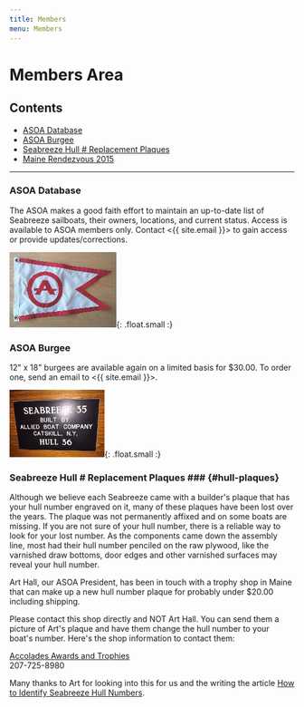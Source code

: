 ```yaml
---
title: Members
menu: Members
---
```


# Members Area #

## Contents ##

* [ASOA Database](#asoa-database)
* [ASOA Burgee](#asoa-burgee)
* [Seabreeze Hull # Replacement Plaques](#hull-plaques)
* [Maine Rendezvous 2015](http://alliedseabreeze.zognet.net/Events.html)

----

### ASOA Database ###

The ASOA makes a good faith effort to maintain an up-to-date list of Seabreeze
sailboats, their owners, locations, and current status. Access is available to
ASOA members only. Contact <{{ site.email }}> to gain access or provide updates/corrections.

<div class="clearfix" markdown="1">

![ASOA Burgee](assets/images/burgee.jpg){: .float.small :}

### ASOA Burgee ###

12" x 18" burgees are available again on a limited basis for $30.00. To order one,
send an email to <{{ site.email }}>.

</div>

<div class="clearfix" markdown="1">

![Seabreeze Replacement Plaque](assets/images/plaque.jpg "Art Hall's Plaque - Hull #36 <em>Secret Water</em>"){: .float.small :}

### Seabreeze Hull # Replacement Plaques ### {#hull-plaques}

Although we believe each Seabreeze came with a builder's plaque that has your hull number engraved on it, many of these plaques have been lost over the years. The plaque was not permanently affixed and on some boats are missing. If you are not sure of your hull number, there is a reliable way to look for your lost number. As the components came down the assembly line, most had their hull number penciled on the raw plywood, like the varnished draw bottoms, door edges and other varnished surfaces may reveal your hull number.

Art Hall, our ASOA President, has been in touch with a trophy shop in Maine that can make up a new hull number plaque for probably under $20.00 including shipping.

Please contact this shop directly and NOT Art Hall. You can send them a picture of Art's plaque and have them change the hull number to your boat's number. Here's the shop information to contact them:

[Accolades Awards and Trophies](http://www.accolades4me.com)  
207-725-8980

Many thanks to Art for looking into this for us and the writing the article [How to Identify Seabreeze Hull Numbers][article].

</div>

[article]: _PDF_/How%20to%20identify%20Seabreeze%20Hull%20Numbers.pdf
